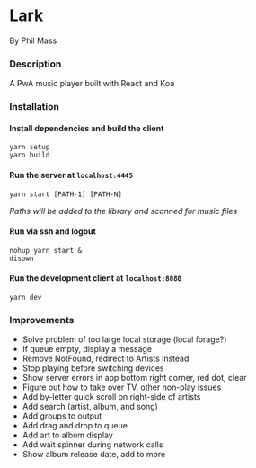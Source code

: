 # Lark

By Phil Mass

### Description

A PwA music player built with React and Koa

### Installation

#### Install dependencies and build the client
```
yarn setup
yarn build
```

#### Run the server at `localhost:4445`
```
yarn start [PATH-1] [PATH-N]
```
*Paths will be added to the library and scanned for music files*

#### Run via ssh and logout
```
nohup yarn start &
disown
```

#### Run the development client at `localhost:8080`
```
yarn dev
```

### Improvements
- Solve problem of too large local storage (local forage?)
- If queue empty, display a message
- Remove NotFound, redirect to Artists instead
- Stop playing before switching devices
- Show server errors in app bottom right corner, red dot, clear
- Figure out how to take over TV, other non-play issues
- Add by-letter quick scroll on right-side of artists
- Add search (artist, album, and song)
- Add groups to output
- Add drag and drop to queue
- Add art to album display
- Add wait spinner during network calls
- Show album release date, add to more
